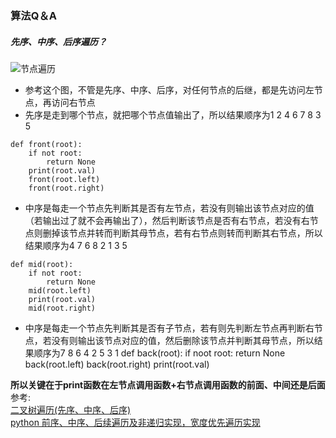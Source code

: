 ### 算法Q＆A

##### 先序、中序、后序遍历？
![节点遍历](https://github.com/linyang23/Q-A-in-level-2/blob/master/photo/suanfa1.png)<br>
- 参考这个图，不管是先序、中序、后序，对任何节点的后继，都是先访问左节点，再访问右节点
- 先序是走到哪个节点，就把哪个节点值输出了，所以结果顺序为1 2 4 6 7 8 3 5<br>

```
def front(root):
    if not root:
        return None
    print(root.val)
    front(root.left)
    front(root.right)
```
- 中序是每走一个节点先判断其是否有左节点，若没有则输出该节点对应的值（若输出过了就不会再输出了），然后判断该节点是否有右节点，若没有右节点则删掉该节点并转而判断其母节点，若有右节点则转而判断其右节点，所以结果顺序为4 7 6 8 2 1 3 5
```
def mid(root):
    if not root:
        return None
    mid(root.left)
    print(root.val)
    mid(root.right)
```
- 中序是每走一个节点先判断其是否有子节点，若有则先判断左节点再判断右节点，若没有则输出该节点对应的值，然后删除该节点并判断其母节点，所以结果顺序为7 8 6 4 2 5 3 1
def back(root):
    if noot root:
        return None
    back(root.left)
    back(root.right)
    print(root.val)

**所以关键在于print函数在左节点调用函数+右节点调用函数的前面、中间还是后面**<br>
参考:<br>
[二叉树遍历(先序、中序、后序)](https://www.jianshu.com/p/456af5480cee)<br>
[python 前序、中序、后续遍历及非递归实现，宽度优先遍历实现](https://blog.csdn.net/qq_39269985/article/details/80441558)<br>
